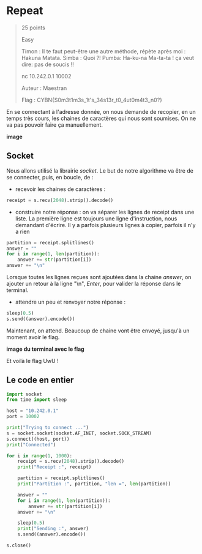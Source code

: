 # Repeat

> 25 points
>
> Easy
> 
> Timon : Il te faut peut-être une autre méthode, répète après moi : Hakuna Matata. Simba : Quoi ?! Pumba: Ha-ku-na Ma-ta-ta ! ça veut dire: pas de soucis !!
>
> nc 10.242.0.1 10002
>
> Auteur : Maestran
>
> Flag : CYBN{S0m3t1m3s_1t's_34s13r_t0_4ut0m4t3_n0?}

En se connectant à l'adresse donnée, on nous demande de recopier, en un temps très cours, les chaines de caractères qui nous sont soumises. On ne va pas pouvoir faire ça manuellement.

**image**

## Socket

Nous allons utilisé la librairie *socket*. Le but de notre algorithme va être de se connecter, puis, en boucle, de :
- recevoir les chaines de caractères : 
```python
receipt = s.recv(2048).strip().decode()
```
- construire notre réponse : on va séparer les lignes de receipt dans une liste. La première ligne est toujours une ligne d'instruction, nous demandant d'écrire. Il y a parfois plusieurs lignes à copier, parfois il n'y a rien
```python
partition = receipt.splitlines()
answer = ""
for i in range(1, len(partition)):
    answer += str(partition[i])
answer += "\n"
```
Lorsque toutes les lignes reçues sont ajoutées dans la chaine *answer*, on ajouter un retour à la ligne "\n", *Enter*, pour valider la réponse dans le terminal.

- attendre un peu et renvoyer notre réponse : 
```python
sleep(0.5)
s.send((answer).encode())
```

Maintenant, on attend. Beaucoup de chaine vont être envoyé, jusqu'à un moment avoir le flag. 

**image du terminal avec le flag**

Et voilà le flag UwU !

## Le code en entier

```python
import socket
from time import sleep

host = "10.242.0.1"
port = 10002

print("Trying to connect ...")
s = socket.socket(socket.AF_INET, socket.SOCK_STREAM)
s.connect((host, port))
print("Connected")

for i in range(1, 1000):
    receipt = s.recv(2048).strip().decode()
    print("Receipt :", receipt)

    partition = receipt.splitlines()
    print("Partition :", partition, "len =", len(partition))

    answer = ""
    for i in range(1, len(partition)):
        answer += str(partition[i])
    answer += "\n"

    sleep(0.5)
    print("Sending :", answer)
    s.send((answer).encode())

s.close()
```

